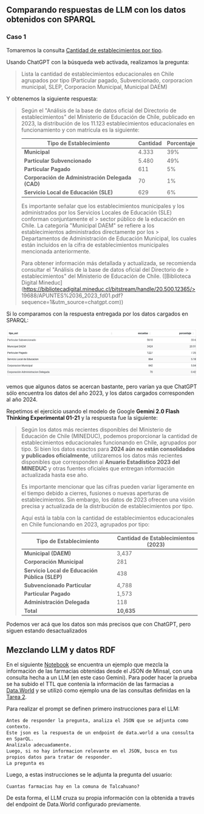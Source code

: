 ## Comparando respuestas de LLM con los datos obtenidos con SPARQL
### Caso 1
Tomaremos la consulta [Cantidad de establecimientos por tipo](https://github.com/angelocabrera/mti-websemantica/blob/main/Tarea2/Mineduc.md#cantidad-de-establecimientos-por-tipo).

Usando ChatGPT con la búsqueda web activada, realizamos la pregunta:

> Lista la cantidad de establecimientos educacionales en Chile agrupados por tipo (Particular pagado, Subvencionado, corporacion municipal, SLEP, Corporacion Municipal, Municipal DAEM)

Y obtenemos la siguiente respuesta:

> Según el "Análisis de la base de datos oficial del Directorio de establecimientos" del Ministerio de Educación de Chile, publicado en 2023, la distribución de los 11.123 establecimientos educacionales en funcionamiento y con matrícula es la siguiente:
> 
> | Tipo de Establecimiento             | Cantidad | Porcentaje |
> |-------------------------------------|----------|------------|
> | **Municipal**                       | 4.333    | 39%        |
> | **Particular Subvencionado**        | 5.480    | 49%        |
> | **Particular Pagado**               | 611      | 5%         |
> | **Corporación de Administración Delegada (CAD)** | 70       | 1%         |
> | **Servicio Local de Educación (SLE)**            | 629      | 6%         |
> 
> Es importante señalar que los establecimientos municipales y los administrados por los Servicios Locales de Educación (SLE) conforman conjuntamente el > sector público de la educación en Chile. La categoría "Municipal DAEM" se refiere a los establecimientos administrados directamente por los > Departamentos de Administración de Educación Municipal, los cuales están incluidos en la cifra de establecimientos municipales mencionada anteriormente.
> 
> Para obtener información más detallada y actualizada, se recomienda consultar el "Análisis de la base de datos oficial del Directorio de > establecimientos" del Ministerio de Educación de Chile. ([Biblioteca Digital Mineduc](https://bibliotecadigital.mineduc.cl/bitstream/handle/20.500.12365/> 19688/APUNTES%2036_2023_fd01.pdf?sequence=1&utm_source=chatgpt.com)) 

Si lo comparamos con la respuesta entregada por los datos cargados en SPARQL: 

![Respuesta Query 1](../Tarea2/img/queryM12.png) 

vemos que algunos datos se acercan bastante, pero varían ya que ChatGPT sólo encuentra los datos del año 2023, y los datos cargados corresponden al año 2024.

Repetimos el ejercicio usando el modelo de Google **Gemini 2.0 Flash Thinking Experimental 01-21** y la respuesta fue la siguiente:

> Según los datos más recientes disponibles del Ministerio de Educación de Chile (MINEDUC), podemos proporcionar la cantidad de establecimientos educacionales funcionando en Chile, agrupados por tipo.  Si bien los datos exactos para **2024 aún no están consolidados y publicados oficialmente**, utilizaremos los datos más recientes disponibles que corresponden al **Anuario Estadístico 2023 del MINEDUC** y otras fuentes oficiales que entregan información actualizada hasta ese año.
> 
> Es importante mencionar que las cifras pueden variar ligeramente en el tiempo debido a cierres, fusiones o nuevas aperturas de establecimientos. Sin embargo, los datos de 2023 ofrecen una visión precisa y actualizada de la distribución de establecimientos por tipo.
> 
> Aquí está la tabla con la cantidad de establecimientos educacionales en Chile funcionando en 2023, agrupados por tipo:
> 
> | Tipo de Establecimiento                     | Cantidad de Establecimientos (2023) |
> |---------------------------------------------|------------------------------------|
> | **Municipal (DAEM)**                        | 3,437                              |
> | **Corporación Municipal**                   | 281                                |
> | **Servicio Local de Educación Pública (SLEP)** | 438                                |
> | **Subvencionado Particular**                 | 4,788                              |
> | **Particular Pagado**                       | 1,573                              |
> | **Administración Delegada**                  | 118                                |
> | **Total**                                  | **10,635**                           |
> 
Podemos ver acá que los datos son más precisos que con ChatGPT, pero siguen estando desactualizados

## Mezclando LLM y datos RDF
En el siguiente [Notebook](./LLM_SparQL.ipynb) se encuentra un ejemplo que mezcla la información de las farmacias obtenidas desde el JSON de Minsal, con una consulta hecha a un LLM (en este caso Gemini).  Para poder hacer la prueba se ha subido el TTL que contenía la información de las farmacias a [Data.World](https://data.world/acabreramti/farmacias-chile) y se utilizó como ejemplo una de las consultas definidas en la [Tarea 2](../Tarea2/Minsal.md).

Para realizar el prompt se definen primero instrucciones para el LLM:

```
Antes de responder la pregunta, analiza el JSON que se adjunta como contexto.  
Este json es la respuesta de un endpoint de data.world a una consulta en SparQL.  
Analízalo adecuadamente.  
Luego, si no hay informacion relevante en el JSON, busca en tus propios datos para tratar de responder.  
La pregunta es
```

Luego, a estas instrucciones se le adjunta la pregunta del usuario:
```
Cuantas farmacias hay en la comuna de Talcahuano?
```

De esta forma, el LLM cruza su propia información con la obtenida a través del endpoint de Data.World configurado previamente.